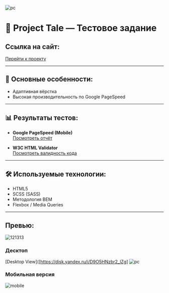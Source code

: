 ![pc](https://github.com/user-attachments/assets/58ab44a2-9ca4-4a23-b4ac-54f2a94bed2b)
# 📱 Project Tale — Тестовое задание

##  Ссылка на сайт:
[Перейти к проекту](https://casqeaux.github.io/projectTale/)

---

## 🚀 Основные особенности:
- Адаптивная вёрстка
- Высокая производительность по Google PageSpeed

---

## 📊 Результаты тестов:

- **Google PageSpeed (Mobile)**  
  [Посмотреть отчёт](https://pagespeed.web.dev/analysis/https-casqeaux-github-io-projectTale/dnb3ydet54?form_factor=mobile)

- **W3C HTML Validator**  
  [Посмотреть валидность кода](https://validator.w3.org/nu/?doc=https%3A%2F%2Fcasqeaux.github.io%2FprojectTale%2F)

---

## 🛠️ Используемые технологии:
- HTML5
- SCSS (SASS)
- Методология BEM
- Flexbox / Media Queries

---

## Превью:
![121313](https://github.com/user-attachments/assets/1a5d570f-1ece-4d0a-8844-9dde2462a52c)

### Десктоп
[Desktop View]([https://disk.yandex.ru/i/D9O5HNzbr2_lZg]
![pc](https://github.com/user-attachments/assets/8bbeac7f-c02d-4eb1-9aed-21fcc1e1927b)

### Мобильная версия
![mobile](https://github.com/user-attachments/assets/3b7a5831-11f5-44b6-9492-dd67a66b1970)
